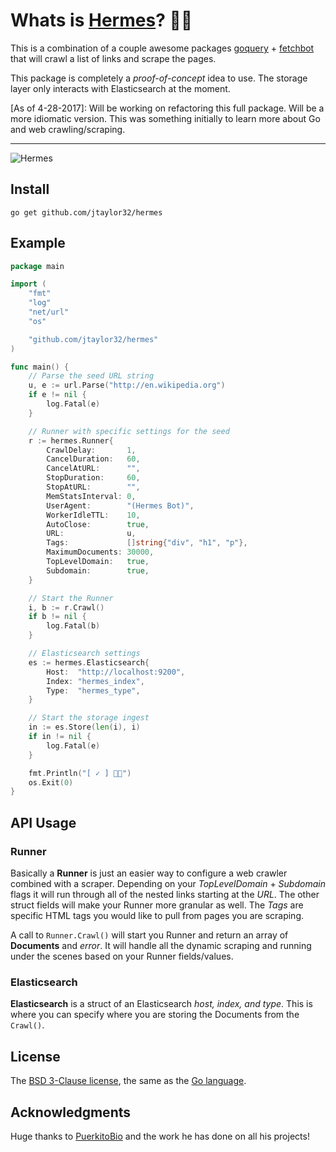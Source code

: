 # Whats is [Hermes](https://en.wikipedia.org/wiki/Hermes)? 🏃💨

This is a combination of a couple awesome packages [goquery](https://github.com/PuerkitoBio/goquery) + [fetchbot](https://github.com/PuerkitoBio/fetchbot) that will crawl a list of links and scrape the pages.

This package is completely a _proof-of-concept_ idea to use. The storage layer only interacts with Elasticsearch at the moment.

[As of 4-28-2017]: Will be working on refactoring this full package. Will be a more idiomatic version. This was something initially to learn more about Go and web crawling/scraping.

---

![Hermes](https://github.com/jtaylor32/hermes/blob/master/docs/static_files/power-to-the-masses.png "Hermes Logo")

## Install

`go get github.com/jtaylor32/hermes`

## Example

```go
package main

import (
	"fmt"
	"log"
	"net/url"
	"os"

	"github.com/jtaylor32/hermes"
)

func main() {
	// Parse the seed URL string
	u, e := url.Parse("http://en.wikipedia.org")
	if e != nil {
		log.Fatal(e)
	}

	// Runner with specific settings for the seed
	r := hermes.Runner{
		CrawlDelay:       1,
		CancelDuration:   60,
		CancelAtURL:      "",
		StopDuration:     60,
		StopAtURL:        "",
		MemStatsInterval: 0,
		UserAgent:        "(Hermes Bot)",
		WorkerIdleTTL:    10,
		AutoClose:        true,
		URL:              u,
		Tags:             []string{"div", "h1", "p"},
		MaximumDocuments: 30000,
		TopLevelDomain:   true,
		Subdomain:        true,
	}

	// Start the Runner
	i, b := r.Crawl()
	if b != nil {
		log.Fatal(b)
	}

	// Elasticsearch settings
	es := hermes.Elasticsearch{
		Host:  "http://localhost:9200",
		Index: "hermes_index",
		Type:  "hermes_type",
	}

	// Start the storage ingest
	in := es.Store(len(i), i)
	if in != nil {
		log.Fatal(e)
	}

	fmt.Println("[ ✓ ] 🏃💨")
	os.Exit(0)
}
```

## API Usage

### Runner

Basically a **Runner** is just an easier way to configure a web crawler combined with a scraper. Depending on your *TopLevelDomain* + *Subdomain* flags it will run through all of the nested links starting at the *URL*. The other struct fields will make your Runner more granular as well. The *Tags* are specific HTML tags you would like to pull from pages you are scraping.

A call to `Runner.Crawl()` will start you Runner and return an array of **Documents** and *error*. It will handle all the dynamic scraping and running under the scenes based on your Runner fields/values.

### Elasticsearch

**Elasticsearch** is a struct of an Elasticsearch *host, index, and type*. This is where you can specify where you are storing the Documents from the `Crawl()`.

## License

The [BSD 3-Clause license](http://opensource.org/licenses/BSD-3-Clause), the same as the [Go language](http://golang.org/LICENSE).

## Acknowledgments

Huge thanks to [PuerkitoBio](https://github.com/PuerkitoBio) and the work he has done on all his projects!

